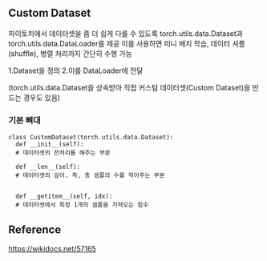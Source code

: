 ## Custom Dataset
파이토치에서 데이터셋을 좀 더 쉽게 다룰 수 있도록
torch.utils.data.Dataset과 torch.utils.data.DataLoader를 제공
이를 사용하면 미니 배치 학습, 데이터 셔플(shuffle), 병렬 처리까지 간단히 수행 가능

1.Dataset을 정의
2.이를 DataLoader에 전달

(torch.utils.data.Dataset을 상속받아 직접 커스텀 데이터셋(Custom Dataset)을 만드는 경우도 있음)

### 기본 뼈대
```
class CustomDataset(torch.utils.data.Dataset): 
  def __init__(self):
  # 데이터셋의 전처리를 해주는 부분

  def __len__(self):
  # 데이터셋의 길이. 즉, 총 샘플의 수를 적어주는 부분


  def __getitem__(self, idx): 
  # 데이터셋에서 특정 1개의 샘플을 가져오는 함수
```



## Reference 
https://wikidocs.net/57165
